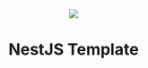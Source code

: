 <center>
<img src="https://raw.githubusercontent.com/SomeStudio/nest-template/main/n1logo.svg" />
<h1>NestJS Template</h1>
</center>
